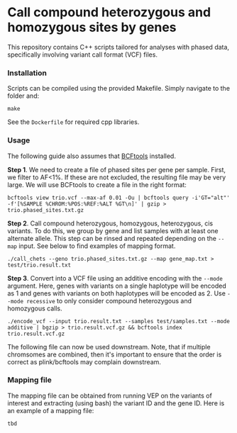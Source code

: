 # Call compound heterozygous and homozygous sites by genes
This repository contains C++ scripts tailored for analyses with phased data, specifically involving variant call format (VCF) files.

### Installation
Scripts can be compiled using the provided Makefile. Simply navigate to the folder and:
```
make
```

See the `Dockerfile` for required cpp libraries.

### Usage
The following guide also assumes that [BCFtools](https://samtools.github.io/bcftools/howtos/install.html) installed.

**Step 1**. We need to create a file of phased sites per gene per sample. First, we filter to AF<1%. If these are not excluded, the resulting file may be very large. We will use BCFtools to create a file in the right format:
```
bcftools view trio.vcf --max-af 0.01 -Ou | bcftools query -i'GT="alt"' -f'[%SAMPLE %CHROM:%POS:%REF:%ALT %GT\n]' | gzip > trio.phased_sites.txt.gz
```


**Step 2**. Call compound heterozygous, homozygous, heterozygous, cis variants. To do this, we group by gene and list samples with at least one alternate allele. This step can be
rinsed and repeated depending on the `--map` input. See below to find examples of mapping format.
```
./call_chets --geno trio.phased_sites.txt.gz --map gene_map.txt > test/trio.result.txt
```

**Step 3**. Convert into a VCF file using an additive encoding with the `--mode` argument. Here, genes with variants on a single haplotype will be encoded as 1 and genes with variants on both haplotypes will be encoded as 2. Use `--mode recessive` to only consider compound heterozygous and homozygous calls.
```
./encode_vcf --input trio.result.txt --samples test/samples.txt --mode additive | bgzip > trio.result.vcf.gz && bcftools index trio.result.vcf.gz
```
The following file can now be used downstream. Note, that if multiple chromsomes are combined, then it's important to ensure that the order is correct as plink/bcftools may complain downstream.


### Mapping file
The mapping file can be obtained from running VEP on the variants of interest and extracting (using bash) the variant ID and the gene ID. Here is an example of a mapping file:
```
tbd
```





